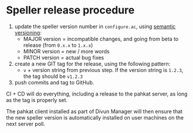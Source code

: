 # Speller release procedure

1. update the speller version number in `configure.ac`, using [semantic versioning](https://semver.org):
    - MAJOR version = incompatible changes, and going from beta to release (from `0.x.x` to `1.x.x`)
    - MINOR version = new / more words
    - PATCH version = actual bug fixes
1. create a new GIT tag for the release, using the following pattern:
    - `v` + version string from previous step. If the version string is `1.2.3`, the tag should be `v1.2.3`
1. push commits and tag to GitHub.

CI + CD will do everything, including a release to the pahkat server, as long as the tag is properly set.

The pahkat client installed as part of Divun Manager will then ensure that the new speller version is automatically installed on user machines on the next server poll.
